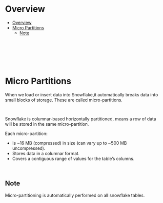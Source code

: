 # Overview

- [Overview](#overview)
- [Micro Partitions](#micro-partitions)
  - [Note](#note)

&nbsp;

&nbsp;

&nbsp;

# Micro Partitions

When we load or insert data into Snowflake,it automatically breaks data into small blocks of storage. These are called micro-partitions.

&nbsp;

Snowflake is columnar-based horizontally partitioned, means a row of data will be stored in the same micro-partition.

Each micro-partition:

- Is ~16 MB (compressed) in size (can vary up to ~500 MB uncompressed).
- Stores data in a columnar format.
- Covers a contiguous range of values for the table’s columns.
  &nbsp;

&nbsp;

## Note

Micro-partitioning is automatically performed on all snowflake tables.

&nbsp;

&nbsp;

&nbsp;

&nbsp;

&nbsp;

&nbsp;

&nbsp;

&nbsp;

&nbsp;

&nbsp;
